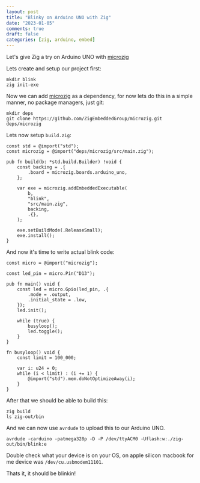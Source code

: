 ```yaml
---
layout: post
title: "Blinky on Arduino UNO with Zig"
date: "2023-01-05"
comments: true
draft: false
categories: [zig, arduino, embed]
---
```


Let's give Zig a try on Arduino UNO with [microzig](https://github.com/ZigEmbeddedGroup/microzig)

<!--more-->

Lets create and setup our project first:

```
mkdir blink
zig init-exe
```

Now we can add [microzig](https://github.com/ZigEmbeddedGroup/microzig) as a dependency, for now lets do this in a simple manner, no package managers, just git:


```
mkdir deps
git clone https://github.com/ZigEmbeddedGroup/microzig.git deps/microzig
```

Lets now setup `build.zig`:

```zig
const std = @import("std");
const microzig = @import("deps/microzig/src/main.zig");

pub fn build(b: *std.build.Builder) !void {
    const backing = .{
        .board = microzig.boards.arduino_uno,
    };

    var exe = microzig.addEmbeddedExecutable(
        b,
        "blink",
        "src/main.zig",
        backing,
        .{},
    );

    exe.setBuildMode(.ReleaseSmall);
    exe.install();
}
```


And now it's time to write actual blink code:

```zig
const micro = @import("microzig");

const led_pin = micro.Pin("D13");

pub fn main() void {
    const led = micro.Gpio(led_pin, .{
        .mode = .output,
        .initial_state = .low,
    });
    led.init();

    while (true) {
        busyloop();
        led.toggle();
    }
}

fn busyloop() void {
    const limit = 100_000;

    var i: u24 = 0;
    while (i < limit) : (i += 1) {
        @import("std").mem.doNotOptimizeAway(i);
    }
}
```


After that we should be able to build this:

```
zig build
ls zig-out/bin
```

And we can now use `avrdude` to upload this to our Arduino UNO.

```
avrdude -carduino -patmega328p -D -P /dev/ttyACM0 -Uflash:w:./zig-out/bin/blink:e
```

Double check what your device is on your OS, on apple silicon macbook for me device was `/dev/cu.usbmodem11101`.

Thats it, it should be blinkin!
